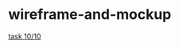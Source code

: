 # wireframe-and-mockup
[task 10/10](https://miro.com/app/board/uXjVPPXdGjU=/?share_link_id=394434395053)
